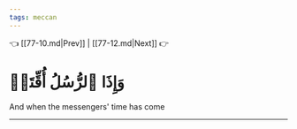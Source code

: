 ```yaml
---
tags: meccan
---
```


👈 [[77-10.md|Prev]] | [[77-12.md|Next]] 👉

# وَإِذَا ٱلرُّسُلُ أُقِّتَتۡ

And when the messengers' time has come

---

